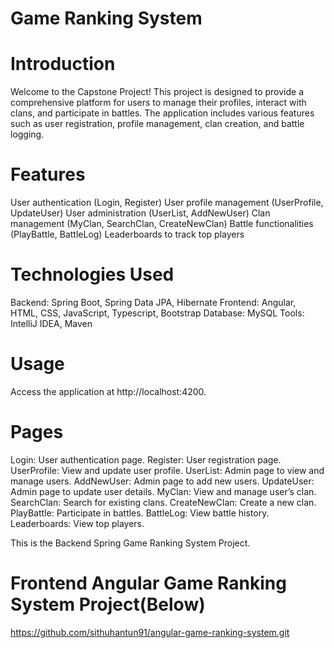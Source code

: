 # Game Ranking System

# Introduction
Welcome to the Capstone Project! This project is designed to provide a comprehensive platform for users to manage their profiles, interact with clans, and participate in battles. The application includes various features such as user registration, profile management, clan creation, and battle logging.

# Features
User authentication (Login, Register)
User profile management (UserProfile, UpdateUser)
User administration (UserList, AddNewUser)
Clan management (MyClan, SearchClan, CreateNewClan)
Battle functionalities (PlayBattle, BattleLog)
Leaderboards to track top players

# Technologies Used
Backend: Spring Boot, Spring Data JPA, Hibernate
Frontend: Angular, HTML, CSS, JavaScript, Typescript, Bootstrap
Database: MySQL
Tools: IntelliJ IDEA, Maven

# Usage
Access the application at http://localhost:4200.

# Pages
Login: User authentication page.
Register: User registration page.
UserProfile: View and update user profile.
UserList: Admin page to view and manage users.
AddNewUser: Admin page to add new users.
UpdateUser: Admin page to update user details.
MyClan: View and manage user’s clan.
SearchClan: Search for existing clans.
CreateNewClan: Create a new clan.
PlayBattle: Participate in battles.
BattleLog: View battle history.
Leaderboards: View top players.

This is the Backend Spring Game Ranking System Project.

# Frontend Angular Game Ranking System Project(Below)
https://github.com/sithuhantun91/angular-game-ranking-system.git